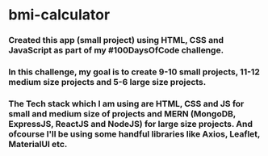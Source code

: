 # bmi-calculator

### Created this app (small project) using HTML, CSS and JavaScript as part of my #100DaysOfCode challenge.

### In this challenge, my goal is to create 9-10 small projects, 11-12 medium size projects and 5-6 large size projects.
### The Tech stack which I am using are HTML, CSS and JS for small and medium size of projects and MERN (MongoDB, ExpressJS, ReactJS and NodeJS) for large size projects. And ofcourse I'll be using some handful libraries like Axios, Leaflet, MaterialUI etc.
